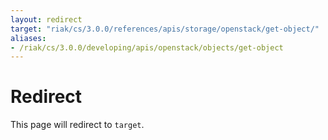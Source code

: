 ```yaml
---
layout: redirect
target: "riak/cs/3.0.0/references/apis/storage/openstack/get-object/"
aliases:
- /riak/cs/3.0.0/developing/apis/openstack/objects/get-object
---
```


# Redirect

This page will redirect to `target`.
